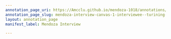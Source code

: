 ```yaml
---
annotation_page_uri: https://Amcclu.github.io/mendoza-1018/annotations/mendoza-interview-canvas-1-interviewee--turining-tables--reminiscing--relating-firsthand-experience--contextualizing.json
annotation_page_slug: mendoza-interview-canvas-1-interviewee--turining-tables--reminiscing--relating-firsthand-experience--contextualizing
layout: annotation_page
manifest_label: Mendoza Interview

---
```

